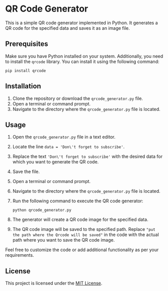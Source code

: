 # QR Code Generator

This is a simple QR code generator implemented in Python. It generates a QR code for the specified data and saves it as an image file.

## Prerequisites

Make sure you have Python installed on your system. Additionally, you need to install the `qrcode` library. You can install it using the following command:

```
pip install qrcode
```

## Installation

1. Clone the repository or download the `qrcode_generator.py` file.
2. Open a terminal or command prompt.
3. Navigate to the directory where the `qrcode_generator.py` file is located.

## Usage

1. Open the `qrcode_generator.py` file in a text editor.
2. Locate the line `data = 'Don\'t forget to subscribe'`.
3. Replace the text `'Don\'t forget to subscribe'` with the desired data for which you want to generate the QR code.
4. Save the file.
5. Open a terminal or command prompt.
6. Navigate to the directory where the `qrcode_generator.py` file is located.
7. Run the following command to execute the QR code generator:

   ```
   python qrcode_generator.py
   ```

8. The generator will create a QR code image for the specified data.
9. The QR code image will be saved to the specified path. Replace `"put the path where the Qrcode will be saved"` in the code with the actual path where you want to save the QR code image.

Feel free to customize the code or add additional functionality as per your requirements.

## License

This project is licensed under the [MIT License](LICENSE).